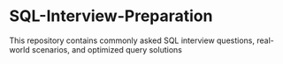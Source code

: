 # SQL-Interview-Preparation
This repository contains commonly asked SQL interview questions, real-world scenarios, and optimized query solutions

